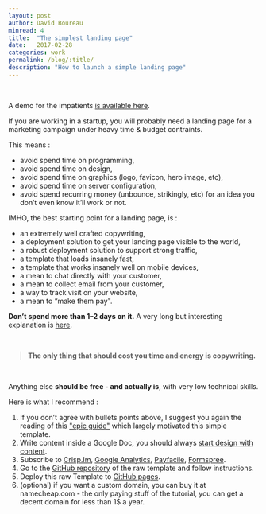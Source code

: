 ```yaml
---
layout: post
author: David Boureau
minread: 4
title:  "The simplest landing page"
date:   2017-02-28
categories: work
permalink: /blog/:title/
description: "How to launch a simple landing page"
---
```


<p>&nbsp;</p>

A demo for the impatients [is available here](https://bdavidxyz.github.io/simplest-startup-starter/).

If you are working in a startup, you will probably need a landing page for a marketing campaign under heavy time & budget contraints. 

This means :

- avoid spend time on programming,
- avoid spend time on design,
- avoid spend time on graphics (logo, favicon, hero image, etc),
- avoid spend time on server configuration,
- avoid spend recurring money (unbounce, strikingly, etc) for an idea you don’t even know it’ll work or not.


IMHO, the best starting point for a landing page, is :

- an extremely well crafted copywriting,
- a deployment solution to get your landing page visible to the world,
- a robust deployment solution to support strong traffic,
- a template that loads insanely fast,
- a template that works insanely well on mobile devices,
- a mean to chat directly with your customer,
- a mean to collect email from your customer,
- a way to track visit on your website,
- a mean to “make them pay".

**Don’t spend more than 1–2 days on it.** A very long but interesting explanation is [here](https://medium.com/@cliffordoravec/the-no-bs-approach-to-building-your-saas-startups-launch-list-part-2-of-the-epic-guide-to-8cc371be772c#.4f0ptjli9).

<p>&nbsp;</p>

> **The only thing that should cost you time and energy is copywriting.**

<p>&nbsp;</p>

Anything else **should be free - and actually is**, with very low technical skills.

Here is what I recommend :

1. If you don’t agree with bullets points above, I suggest you again the reading of this ["epic guide"](https://medium.com/@cliffordoravec/the-no-bs-approach-to-building-your-saas-startups-launch-list-part-2-of-the-epic-guide-to-8cc371be772c#.4f0ptjli9) which largely motivated this simple template.
2. Write content inside a Google Doc, you should always [start design with content](http://jgthms.com/web-design-in-4-minutes/).
3. Subscribe to [Crisp.Im](https://crisp.im), [Google Analytics](https://analytics.google.com/), [Payfacile](payfacile.com), [Formspree](https://formspree.io/).
4. Go to the [GitHub repository](https://github.com/bdavidxyz/simplest-startup-starter) of the raw template and follow instructions.
5. Deploy this raw Template to [GitHub pages](https://pages.github.com/).
6. (optional) if you want a custom domain, you can buy it at namecheap.com - the only paying stuff of the tutorial, you can get a decent domain for less than 1$ a year.

